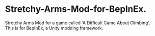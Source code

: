 # Stretchy-Arms-Mod-for-BepInEx.
Stretchy Arms Mod for a game called 'A Difficult Game About Climbing'. This is for BepInEx, a Unity modding framework.
